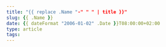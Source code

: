 ```yaml
---
title: "{{ replace .Name "-" " " | title }}"
slug: {{ .Name }}
date: {{ dateFormat "2006-01-02" .Date }}T08:00:00+02:00
type: article
tags:
---
```

